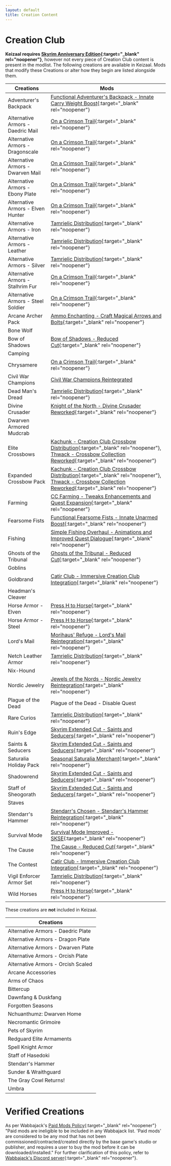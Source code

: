 ```yaml
---
layout: default
title: Creation Content
---
```


# Creation Club

**Keizaal requires [Skyrim Anniversary Edition](https://store.steampowered.com/sub/626153/){:target="_blank" rel="noopener"}**, however not every piece of Creation Club content is present in the modlist. The following creations are available in Keizaal. Mods that modify these Creations or alter how they begin are listed alongside them.

| Creations | Mods |
| --- | --- |
| Adventurer's Backpack | [Functional Adventurer's Backpack - Innate Carry Weight Boost](https://www.nexusmods.com/skyrimspecialedition/mods/79971){:target="_blank" rel="noopener"} |
| Alternative Armors - Daedric Mail | [On a Crimson Trail](https://www.nexusmods.com/skyrimspecialedition/mods/52647){:target="_blank" rel="noopener"} |
| Alternative Armors - Dragonscale | [On a Crimson Trail](https://www.nexusmods.com/skyrimspecialedition/mods/52647){:target="_blank" rel="noopener"} |
| Alternative Armors - Dwarven Mail | [On a Crimson Trail](https://www.nexusmods.com/skyrimspecialedition/mods/52647){:target="_blank" rel="noopener"} |
| Alternative Armors - Ebony Plate | [On a Crimson Trail](https://www.nexusmods.com/skyrimspecialedition/mods/52647){:target="_blank" rel="noopener"} |
| Alternative Armors - Elven Hunter | [On a Crimson Trail](https://www.nexusmods.com/skyrimspecialedition/mods/52647){:target="_blank" rel="noopener"} |
| Alternative Armors - Iron | [Tamrielic Distribution](https://www.nexusmods.com/skyrimspecialedition/mods/71372){:target="_blank" rel="noopener"} |
| Alternative Armors - Leather | [Tamrielic Distribution](https://www.nexusmods.com/skyrimspecialedition/mods/71372){:target="_blank" rel="noopener"} |
| Alternative Armors - Silver | [Tamrielic Distribution](https://www.nexusmods.com/skyrimspecialedition/mods/71372){:target="_blank" rel="noopener"} |
| Alternative Armors - Stalhrim Fur | [On a Crimson Trail](https://www.nexusmods.com/skyrimspecialedition/mods/52647){:target="_blank" rel="noopener"} |
| Alternative Armors - Steel Soldier | [On a Crimson Trail](https://www.nexusmods.com/skyrimspecialedition/mods/52647){:target="_blank" rel="noopener"} |
| Arcane Archer Pack | [Ammo Enchanting - Craft Magical Arrows and Bolts](https://www.nexusmods.com/skyrimspecialedition/mods/79764){:target="_blank" rel="noopener"} |
| Bone Wolf | |
| Bow of Shadows | [Bow of Shadows - Reduced Cut](https://www.nexusmods.com/skyrimspecialedition/mods/81188){:target="_blank" rel="noopener"} |
| Camping | |
| Chrysamere | [On a Crimson Trail](https://www.nexusmods.com/skyrimspecialedition/mods/52647){:target="_blank" rel="noopener"} |
| Civil War Champions | [Civil War Champions Reintegrated](https://www.nexusmods.com/Core/Libs/Common/Widgets/DownloadPopUp?id=386363&nmm=1&game_id=1704) |
| Dead Man's Dread | [Tamrielic Distribution](https://www.nexusmods.com/skyrimspecialedition/mods/71372){:target="_blank" rel="noopener"} |
| Divine Crusader | [Knight of the North - Divine Crusader Reworked](https://www.nexusmods.com/skyrimspecialedition/mods/45869){:target="_blank" rel="noopener"} |
| Dwarven Armored Mudcrab | |
| Elite Crossbows | [Kachunk - Creation Club Crossbow Distribution](https://www.nexusmods.com/skyrimspecialedition/mods/71081){:target="_blank" rel="noopener"}, [Thwack - Crossbow Collection Reworked](https://www.nexusmods.com/skyrimspecialedition/mods/42653){:target="_blank" rel="noopener"} |
| Expanded Crossbow Pack | [Kachunk - Creation Club Crossbow Distribution](https://www.nexusmods.com/skyrimspecialedition/mods/71081){:target="_blank" rel="noopener"}, [Thwack - Crossbow Collection Reworked](https://www.nexusmods.com/skyrimspecialedition/mods/42653){:target="_blank" rel="noopener"} |
| Farming | [CC Farming - Tweaks Enhancements and Quest Expansion](https://www.nexusmods.com/skyrimspecialedition/mods/69029){:target="_blank" rel="noopener"} |
| Fearsome Fists | [Functional Fearsome Fists - Innate Unarmed Boost](https://www.nexusmods.com/skyrimspecialedition/mods/59460){:target="_blank" rel="noopener"} |
| Fishing | [Simple Fishing Overhaul - Animations and Improved Quest Dialogue](https://www.nexusmods.com/skyrimspecialedition/mods/103440){:target="_blank" rel="noopener"} |
| Ghosts of the Tribunal | [Ghosts of the Tribunal - Reduced Cut](https://www.nexusmods.com/skyrimspecialedition/mods/67019){:target="_blank" rel="noopener"} |
| Goblins | |
| Goldbrand | [Catir Club - Immersive Creation Club Integration](https://www.nexusmods.com/skyrimspecialedition/mods/66864){:target="_blank" rel="noopener"} |
| Headman's Cleaver | |
| Horse Armor - Elven | [Press H to Horse](https://www.nexusmods.com/skyrimspecialedition/mods/81195){:target="_blank" rel="noopener"} |
| Horse Armor - Steel | [Press H to Horse](https://www.nexusmods.com/skyrimspecialedition/mods/81195){:target="_blank" rel="noopener"} |
| Lord's Mail | [Morihaus' Refuge - Lord's Mail Reintegration](https://www.nexusmods.com/skyrimspecialedition/mods/68558){:target="_blank" rel="noopener"} |
| Netch Leather Armor | [Tamrielic Distribution](https://www.nexusmods.com/skyrimspecialedition/mods/71372){:target="_blank" rel="noopener"} |
| Nix-Hound | |
| Nordic Jewelry | [Jewels of the Nords - Nordic Jewelry Reintegration](https://www.nexusmods.com/skyrimspecialedition/mods/81500){:target="_blank" rel="noopener"} |
| Plague of the Dead | Plague of the Dead - Disable Quest |
| Rare Curios | [Tamrielic Distribution](https://www.nexusmods.com/skyrimspecialedition/mods/71372){:target="_blank" rel="noopener"} |
| Ruin's Edge | [Skyrim Extended Cut - Saints and Seducers](https://www.nexusmods.com/skyrimspecialedition/mods/72772){:target="_blank" rel="noopener"} |
| Saints & Seducers | [Skyrim Extended Cut - Saints and Seducers](https://www.nexusmods.com/skyrimspecialedition/mods/72772){:target="_blank" rel="noopener"} |
| Saturalia Holiday Pack | [Seasonal Saturalia Merchant](https://www.nexusmods.com/skyrimspecialedition/mods/78672){:target="_blank" rel="noopener"} |
| Shadowrend | [Skyrim Extended Cut - Saints and Seducers](https://www.nexusmods.com/skyrimspecialedition/mods/72772){:target="_blank" rel="noopener"} |
| Staff of Sheogorath | [Skyrim Extended Cut - Saints and Seducers](https://www.nexusmods.com/skyrimspecialedition/mods/72772){:target="_blank" rel="noopener"} |
| Staves | |
| Stendarr's Hammer | [Stendarr's Chosen - Stendarr's Hammer Reintegration](https://www.nexusmods.com/skyrimspecialedition/mods/110617){:target="_blank" rel="noopener"} |
| Survival Mode | [Survival Mode Improved - SKSE](https://www.nexusmods.com/skyrimspecialedition/mods/78244){:target="_blank" rel="noopener"} |
| The Cause | [The Cause - Reduced Cut](https://www.nexusmods.com/skyrimspecialedition/mods/66676){:target="_blank" rel="noopener"} |
| The Contest | [Catir Club - Immersive Creation Club Integration](https://www.nexusmods.com/skyrimspecialedition/mods/66864){:target="_blank" rel="noopener"} |
| Vigil Enforcer Armor Set | [Tamrielic Distribution](https://www.nexusmods.com/skyrimspecialedition/mods/71372){:target="_blank" rel="noopener"} |
| Wild Horses | [Press H to Horse](https://www.nexusmods.com/skyrimspecialedition/mods/81195){:target="_blank" rel="noopener"} |

These creations are **not** included in Keizaal.

| Creations | 
| --- |
| Alternative Armors - Daedric Plate |
| Alternative Armors - Dragon Plate |
| Alternative Armors - Dwarven Plate |
| Alternative Armors - Orcish Plate |
| Alternative Armors - Orcish Scaled |
| Arcane Accessories |
| Arms of Chaos |
| Bittercup |
| Dawnfang & Duskfang |
| Forgotten Seasons |
| Nchuanthumz: Dwarven Home |
| Necromantic Grimoire |
| Pets of Skyrim |
| Redguard Elite Armaments |
| Spell Knight Armor |
| Staff of Hasedoki |
| Stendarr's Hammer |
| Sunder & Wraithguard |
| The Gray Cowl Returns! |
| Umbra |

# Verified Creations

As per Wabbajack's [Paid Mods Policy](https://wiki.wabbajack.org/policies_and_license/Paid%20Mods%20Policy.html){:target="_blank" rel="noopener"} "Paid mods are ineligible to be included in any Wabbajack list. 'Paid mods' are considered to be any mod that has not been commissioned/contracted/created directly by the base game's studio or publisher, and requires a user to buy the mod before it can be downloaded/installed." For further clarification of this policy, refer to [Wabbajack's Discord server](https://www.wabbajack.org/discord){:target="_blank" rel="noopener"}.
